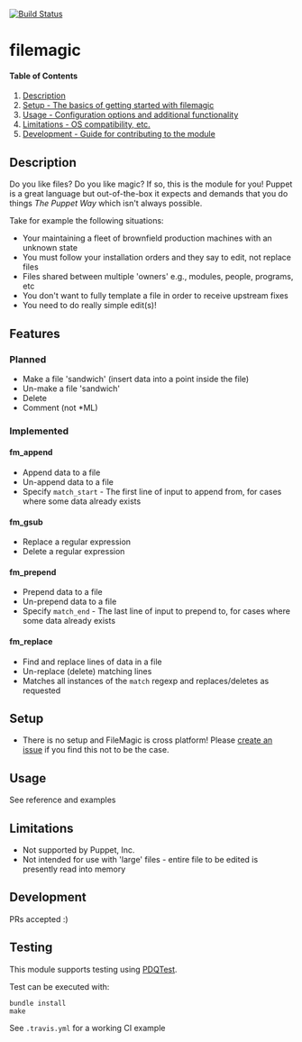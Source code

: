 [![Build Status](https://travis-ci.org/GeoffWilliams/puppet-filemagic.svg?branch=master)](https://travis-ci.org/GeoffWilliams/puppet-filemagic)
# filemagic

#### Table of Contents

1. [Description](#description)
1. [Setup - The basics of getting started with filemagic](#setup)
1. [Usage - Configuration options and additional functionality](#usage)
1. [Limitations - OS compatibility, etc.](#limitations)
1. [Development - Guide for contributing to the module](#development)

## Description

Do you like files?  Do you like magic?  If so, this is the module for you!  Puppet is a great language but out-of-the-box it expects and demands that you do things _The Puppet Way_ which isn't always possible.

Take for example the following situations:
* Your maintaining a fleet of brownfield production machines with an unknown state
* You must follow your installation orders and they say to edit, not replace files
* Files shared between multiple 'owners' e.g., modules, people, programs, etc
* You don't want to fully template a file in order to receive upstream fixes
* You need to do really simple edit(s)!

## Features

### Planned
* Make a file 'sandwich' (insert data into a point inside the file)
* Un-make a file 'sandwich'
* Delete
* Comment (not *ML)

### Implemented

#### fm_append
* Append data to a file
* Un-append data to a file
* Specify `match_start` - The first line of input to append from, for cases where some data already exists

#### fm_gsub
* Replace a regular expression
* Delete a regular expression

#### fm_prepend
* Prepend data to a file
* Un-prepend data to a file
* Specify `match_end` - The last line of input to prepend to, for cases where some data already exists

#### fm_replace
* Find and replace lines of data in a file
* Un-replace (delete) matching lines
* Matches all instances of the `match` regexp and replaces/deletes as requested

## Setup
* There is no setup and FileMagic is cross platform!  Please [create an issue](https://github.com/GeoffWilliams/puppet-filemagic/issues/new) if you find this not to be the case.

## Usage
See reference and examples

## Limitations

* Not supported by Puppet, Inc.
* Not intended for use with 'large' files - entire file to be edited is presently read into memory

## Development

PRs accepted :)

## Testing
This module supports testing using [PDQTest](https://github.com/declarativesystems/pdqtest).


Test can be executed with:

```
bundle install
make
```


See `.travis.yml` for a working CI example
